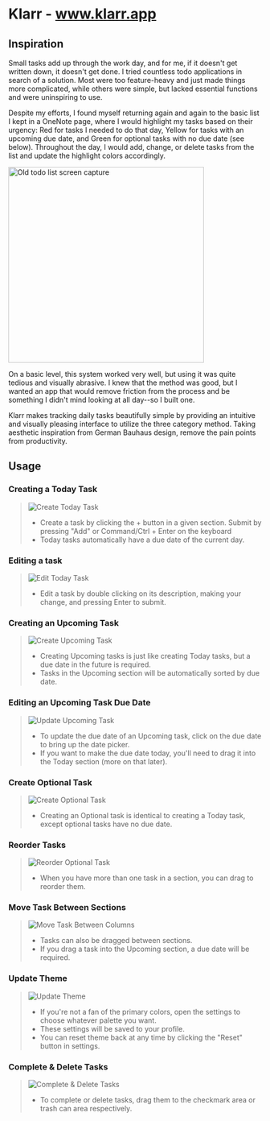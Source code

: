 # Klarr - www.klarr.app

## Inspiration

Small tasks add up through the work day, and for me, if it doesn't get written down, it doesn't get done. I tried countless todo applications in search of a solution. Most were too feature-heavy and just made things more complicated, while others were simple, but lacked essential functions and were uninspiring to use. 

Despite my efforts, I found myself returning again and again to the basic list I kept in a OneNote page, where I would highlight my tasks based on their urgency: Red for tasks I needed to do that day, Yellow for tasks with an upcoming due date, and Green for optional tasks with no due date (see below). Throughout the day, I would add, change, or delete tasks from the list and update the highlight colors accordingly.

<img width="389" alt="Old todo list screen capture" src="https://github.com/user-attachments/assets/ced852b8-0067-432d-ab17-59a34b314115" />


On a basic level, this system worked very well, but using it was quite tedious and visually abrasive. I knew that the method was good, but I wanted an app that would remove friction from the process and be something I didn't mind looking at all day--so I built one.

Klarr makes tracking daily tasks beautifully simple by providing an intuitive and visually pleasing interface to utilize the three category method. Taking aesthetic inspiration from German Bauhaus design,  remove the pain points from productivity.




## Usage

### Creating a **Today** Task

>![Create Today Task](https://media3.giphy.com/media/v1.Y2lkPTc5MGI3NjExbGtncWluMXR0Z3ZjYWE5ZHExaGZwbDM4OGVwbWE5NGxzZHBsNm1iNSZlcD12MV9pbnRlcm5hbF9naWZfYnlfaWQmY3Q9Zw/6POg5FK0jZqxtUijPU/giphy.gif)
>
> * Create a task by clicking the + button in a given section. Submit by pressing "Add" or Command/Ctrl + Enter on the keyboard
> * Today tasks automatically have a due date of the current day.


### Editing a task

>![Edit Today Task](https://media0.giphy.com/media/v1.Y2lkPTc5MGI3NjExemZqdDR6NjNtOG9kcmU2MHgyazVmcDkxMGI4YWN1ejU0emhmMDE1cyZlcD12MV9pbnRlcm5hbF9naWZfYnlfaWQmY3Q9Zw/cT5XCsg2EpFxuSngeo/giphy.gif)
>
> * Edit a task by double clicking on its description, making your change, and pressing Enter to submit.



### Creating an Upcoming Task

>![Create Upcoming Task](https://media3.giphy.com/media/v1.Y2lkPTc5MGI3NjExenoxb2ZoMnQ2Z293Z2wybWVzZWFlMnY2ZG85NmgydTU1N21oeDJycyZlcD12MV9pbnRlcm5hbF9naWZfYnlfaWQmY3Q9Zw/w2KKE5bgrrCsl6z1i0/giphy.gif)
>
> * Creating Upcoming tasks is just like creating Today tasks, but a due date in the future is required.
> * Tasks in the Upcoming section will be automatically sorted by due date.



### Editing an Upcoming Task Due Date

>![Update Upcoming Task](https://media4.giphy.com/media/v1.Y2lkPTc5MGI3NjExc3JmZmNvcHdzMmg1Mzk4a2k2YmlmMXR1MGg1bnRuYzhibXJlbjF0dSZlcD12MV9pbnRlcm5hbF9naWZfYnlfaWQmY3Q9Zw/PqRdUKj0RBbZaZxwDE/giphy.gif)
>
> * To update the due date of an Upcoming task, click on the due date to bring up the date picker.
> * If you want to make the due date today, you'll need to drag it into the Today section (more on that later).



### Create Optional Task
> ![Create Optional Task](https://media4.giphy.com/media/v1.Y2lkPTc5MGI3NjExMHVlcTdqcGEzOXBhajRmdmRjMmpxczNsbmpobDh2bGNndXgyZW56NCZlcD12MV9pbnRlcm5hbF9naWZfYnlfaWQmY3Q9Zw/Pxa7nadyGnXrdg8QPJ/giphy.gif)
>
> * Creating an Optional task is identical to creating a Today task, except optional tasks have no due date.



### Reorder Tasks

>![Reorder Optional Task](https://media1.giphy.com/media/v1.Y2lkPTc5MGI3NjExYWc0ZWVtNThuMHprZWI5cXZ1cTdvYjB6dGkxN2h4bXZyNHlpbXQwaCZlcD12MV9pbnRlcm5hbF9naWZfYnlfaWQmY3Q9Zw/BKStTQYVTL9KB5K5LC/giphy.gif)
>
> * When you have more than one task in a section, you can drag to reorder them.



### Move Task Between Sections

>![Move Task Between Columns](https://media1.giphy.com/media/v1.Y2lkPTc5MGI3NjExNWFnZXcwcmVna3lxZGFleGJoYmpyYXl5Z2tuc2xoNGY0bm03M2R0aSZlcD12MV9pbnRlcm5hbF9naWZfYnlfaWQmY3Q9Zw/OoEaOPy7uzPoLxEGao/giphy.gif)
>
> * Tasks can also be dragged between sections.
> * If you drag a task into the Upcoming section, a due date will be required.



### Update Theme

>![Update Theme](https://media0.giphy.com/media/v1.Y2lkPTc5MGI3NjExNmw5ZzE3MG43bjY1ZWoxcWRoYml2a3BkZHpzc3JyanA3ZmpmeHl1bSZlcD12MV9pbnRlcm5hbF9naWZfYnlfaWQmY3Q9Zw/pluxx2n0jioLXgyPsp/giphy.gif)
>
> * If you're not a fan of the primary colors, open the settings to choose whatever palette you want.
> * These settings will be saved to your profile.
> * You can reset theme back at any time by clicking the "Reset" button in settings.



### Complete & Delete Tasks

>![Complete & Delete Tasks](https://media0.giphy.com/media/v1.Y2lkPTc5MGI3NjExOXM0MmhrbmNhbXlyajlseDY4bmxmeTl6emlqdXJvaDFsaHR0cWZnaCZlcD12MV9pbnRlcm5hbF9naWZfYnlfaWQmY3Q9Zw/8LzUSGW7hvgFBGkCFz/giphy.gif)
>
> * To complete or delete tasks, drag them to the checkmark area or trash can area respectively.
